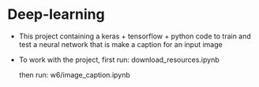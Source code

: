 # Deep-learning

- This project containing a keras + tensorflow + python code to train and test a neural network that is make a caption for an input image

- To work with the project, 
	first run:
		download_resources.ipynb

	then run:
		w6/image_caption.ipynb 